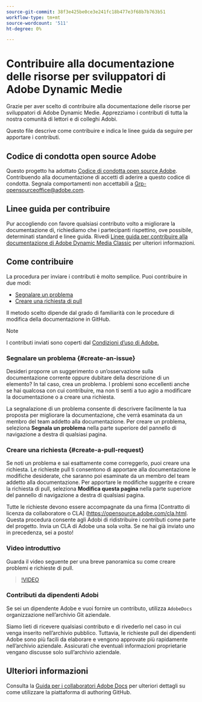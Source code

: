 ```yaml
---
source-git-commit: 38f3e425be0ce3e241fc18b477e3f68b7b763b51
workflow-type: tm+mt
source-wordcount: '511'
ht-degree: 0%

---
```

# Contribuire alla documentazione delle risorse per sviluppatori di Adobe Dynamic Medie

Grazie per aver scelto di contribuire alla documentazione delle risorse per sviluppatori di Adobe Dynamic Medie. Apprezziamo i contributi di tutta la nostra comunità di lettori e di colleghi Adobi.

Questo file descrive come contribuire e indica le linee guida da seguire per apportare i contributi.

## Codice di condotta open source Adobe

Questo progetto ha adottato [Codice di condotta open source Adobe](code-of-conduct.md). Contribuendo alla documentazione di accetti di aderire a questo codice di condotta. Segnala comportamenti non accettabili a [Grp-opensourceoffice@adobe.com](mailto:Grp-opensourceoffice@adobe.com).

## Linee guida per contribuire

Pur accogliendo con favore qualsiasi contributo volto a migliorare la documentazione di, richiediamo che i partecipanti rispettino, ove possibile, determinati standard e linee guida. Rivedi [Linee guida per contribuire alla documentazione di Adobe Dynamic Media Classic](guidelines.md) per ulteriori informazioni.

## Come contribuire

La procedura per inviare i contributi è molto semplice. Puoi contribuire in due modi:

* [Segnalare un problema](#create-an-issue)
* [Creare una richiesta di pull](#create-a-pull-request)

Il metodo scelto dipende dal grado di familiarità con le procedure di modifica della documentazione in GitHub.

>[!NOTE]
>
>I contributi inviati sono coperti dal [Condizioni d’uso di Adobe.](https://www.adobe.com/legal/terms.html)

### Segnalare un problema {#create-an-issue}

Desideri proporre un suggerimento o un’osservazione sulla documentazione corrente oppure dubitare della descrizione di un elemento? In tal caso, crea un problema. I problemi sono eccellenti anche se hai qualcosa con cui contribuire, ma non ti senti a tuo agio a modificare la documentazione o a creare una richiesta.

La segnalazione di un problema consente di descrivere facilmente la tua proposta per migliorare la documentazione, che verrà esaminata da un membro del team addetto alla documentazione. Per creare un problema, seleziona **Segnala un problema** nella parte superiore del pannello di navigazione a destra di qualsiasi pagina.

### Creare una richiesta {#create-a-pull-request}

Se noti un problema e sai esattamente come correggerlo, puoi creare una richiesta. Le richieste pull ti consentono di apportare alla documentazione le modifiche desiderate, che saranno poi esaminate da un membro del team addetto alla documentazione. Per apportare le modifiche suggerite e creare la richiesta di pull, seleziona **Modifica questa pagina** nella parte superiore del pannello di navigazione a destra di qualsiasi pagina.

Tutte le richieste devono essere accompagnate da una firma [Contratto di licenza da collaboratore o CLA] (https://opensource.adobe.com/cla.html. Questa procedura consente agli Adobi di ridistribuire i contributi come parte del progetto. Invia un CLA di Adobe una sola volta. Se ne hai già inviato uno in precedenza, sei a posto!

### Video introduttivo

Guarda il video seguente per una breve panoramica su come creare problemi e richieste di pull.

>[!VIDEO](https://video.tv.adobe.com/v/27069)

### Contributi da dipendenti Adobi

Se sei un dipendente Adobe e vuoi fornire un contributo, utilizza `AdobeDocs` organizzazione nell’archivio Git aziendale.

Siamo lieti di ricevere qualsiasi contributo e di rivederlo nel caso in cui venga inserito nell’archivio pubblico. Tuttavia, le richieste pull dei dipendenti Adobe sono più facili da elaborare e vengono approvate più rapidamente nell’archivio aziendale. Assicurati che eventuali informazioni proprietarie vengano discusse solo sull’archivio aziendale.

## Ulteriori informazioni

Consulta la [Guida per i collaboratori Adobe Docs](https://experienceleague.adobe.com/docs/contributor/contributor-guide/introduction.html) per ulteriori dettagli su come utilizzare la piattaforma di authoring GitHub.
